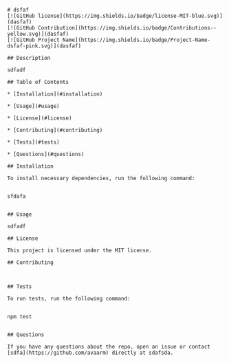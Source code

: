 
    # dsfaf
    [![GitHub license](https://img.shields.io/badge/license-MIT-blue.svg)](dasfaf)
    [![GitHub Contribution](https://img.shields.io/badge/Contributions--yellow.svg)](dasfaf)
    [![GitHub Project Name](https://img.shields.io/badge/Project-Name-dsfaf-pink.svg)](dasfaf)
   
    ## Description
    
    sdfadf
    
    ## Table of Contents 
    
    * [Installation](#installation)

    * [Usage](#usage)
    
    * [License](#license)
    
    * [Contributing](#contributing)
    
    * [Tests](#tests)
    
    * [Questions](#questions)
    
    ## Installation
    
    To install necessary dependencies, run the following command:
    
    
    sfdafa
    
    
    ## Usage
    
    sdfadf
    
    ## License
    
    This project is licensed under the MIT license.
      
    ## Contributing
    
    
    
    ## Tests
    
    To run tests, run the following command:
    
    
    npm test
    
    
    ## Questions
    
    If you have any questions about the repo, open an issue or contact [sdfa](https://github.com/avaarm) directly at sdafsda.
        
